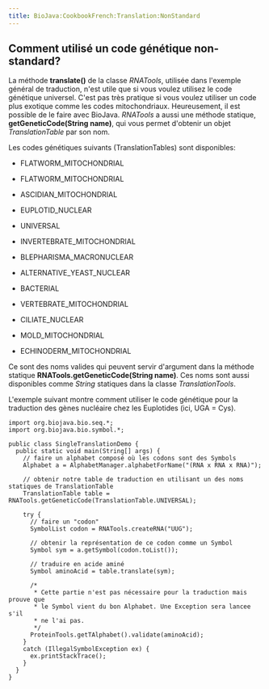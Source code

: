 ```yaml
---
title: BioJava:CookbookFrench:Translation:NonStandard
---
```


Comment utilisé un code génétique non-standard?
-----------------------------------------------

La méthode **translate()** de la classe *RNATools*, utilisée dans
l'exemple général de traduction, n'est utile que si vous voulez utilisez
le code génétique universel. C'est pas très pratique si vous voulez
utiliser un code plus exotique comme les codes mitochondriaux.
Heureusement, il est possible de le faire avec BioJava. *RNATools* a
aussi une méthode statique, **getGeneticCode(String name)**, qui vous
permet d'obtenir un objet *TranslationTable* par son nom.

Les codes génétiques suivants (TranslationTables) sont disponibles:

-   FLATWORM\_MITOCHONDRIAL

<!-- -->

-   FLATWORM\_MITOCHONDRIAL

<!-- -->

-   ASCIDIAN\_MITOCHONDRIAL

<!-- -->

-   EUPLOTID\_NUCLEAR

<!-- -->

-   UNIVERSAL

<!-- -->

-   INVERTEBRATE\_MITOCHONDRIAL

<!-- -->

-   BLEPHARISMA\_MACRONUCLEAR

<!-- -->

-   ALTERNATIVE\_YEAST\_NUCLEAR

<!-- -->

-   BACTERIAL

<!-- -->

-   VERTEBRATE\_MITOCHONDRIAL

<!-- -->

-   CILIATE\_NUCLEAR

<!-- -->

-   MOLD\_MITOCHONDRIAL

<!-- -->

-   ECHINODERM\_MITOCHONDRIAL

Ce sont des noms valides qui peuvent servir d'argument dans la méthode
statique **RNATools.getGeneticCode(String name)**. Ces noms sont aussi
disponibles comme *String* statiques dans la classe *TranslationTools*.

L'exemple suivant montre comment utiliser le code génétique pour la
traduction des gènes nucléaire chez les Euplotides (ici, UGA = Cys).

    import org.biojava.bio.seq.*;
    import org.biojava.bio.symbol.*;

    public class SingleTranslationDemo {
      public static void main(String[] args) {
        // faire un alphabet composé où les codons sont des Symbols
        Alphabet a = AlphabetManager.alphabetForName("(RNA x RNA x RNA)");

        // obtenir notre table de traduction en utilisant un des noms statiques de TranslationTable
        TranslationTable table = RNATools.getGeneticCode(TranslationTable.UNIVERSAL);

        try {
          // faire un "codon"
          SymbolList codon = RNATools.createRNA("UUG");

          // obtenir la représentation de ce codon comme un Symbol
          Symbol sym = a.getSymbol(codon.toList());

          // traduire en acide aminé
          Symbol aminoAcid = table.translate(sym);

          /*
           * Cette partie n'est pas nécessaire pour la traduction mais prouve que 
           * le Symbol vient du bon Alphabet. Une Exception sera lancee s'il 
           * ne l'ai pas.
           */
          ProteinTools.getTAlphabet().validate(aminoAcid);
        }
        catch (IllegalSymbolException ex) {
          ex.printStackTrace();
        }
      }
    }
